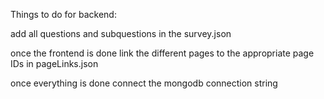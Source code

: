 Things to do for backend:

add all questions and subquestions in the survey.json

once the frontend is done link the different pages to the appropriate page IDs in pageLinks.json

once everything is done connect the mongodb connection string

